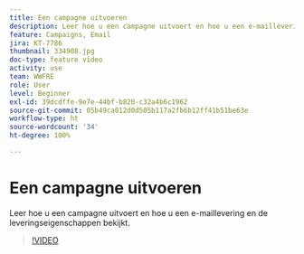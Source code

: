 ```yaml
---
title: Een campagne uitvoeren
description: Leer hoe u een campagne uitvoert en hoe u een e-maillevering en de leveringseigenschappen bekijkt.
feature: Campaigns, Email
jira: KT-7786
thumbnail: 334908.jpg
doc-type: feature video
activity: use
team: WWFRE
role: User
level: Beginner
exl-id: 39dcdffe-9e7e-44bf-b820-c32a4b6c1962
source-git-commit: 05b49ca012d0d505b117a2fb6b12ff41b51be63e
workflow-type: ht
source-wordcount: '34'
ht-degree: 100%

---
```


# Een campagne uitvoeren

Leer hoe u een campagne uitvoert en hoe u een e-maillevering en de leveringseigenschappen bekijkt.

>[!VIDEO](https://video.tv.adobe.com/v/334908?quality=12&learn=on)
